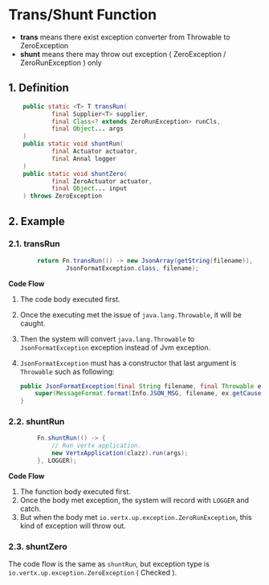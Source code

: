 # Trans/Shunt Function

* **trans** means there exist exception converter from Throwable to ZeroException
* **shunt** means there may throw out exception ( ZeroException / ZeroRunException ) only

## 1. Definition

```java
    public static <T> T transRun(
            final Supplier<T> supplier,
            final Class<? extends ZeroRunException> runCls,
            final Object... args
    )
    public static void shuntRun(
            final Actuator actuator,
            final Annal logger
    )
    public static void shuntZero(
            final ZeroActuator actuator,
            final Object... input
    ) throws ZeroException
```

## 2. Example

### 2.1. transRun

```java
        return Fn.transRun(() -> new JsonArray(getString(filename)),
                JsonFormatException.class, filename);
```

**Code Flow**

1. The code body executed first.
2. Once the executing met the issue of `java.lang.Throwable`, it will be caught.
3. Then the system will convert `java.lang.Throwable` to `JsonFormatException` exception instead of Jvm exception.
4. `JsonFormatException` must has a constructor that last argument is `Throwable` such as following:

   ```java
   public JsonFormatException(final String filename, final Throwable ex) {
       super(MessageFormat.format(Info.JSON_MSG, filename, ex.getCause()));
   }
   ```

### 2.2. shuntRun

```java
        Fn.shuntRun(() -> {
            // Run vertx application.
            new VertxApplication(clazz).run(args);
        }, LOGGER);
```        

**Code Flow**

1. The function body executed first.
2. Once the body met exception, the system will record with `LOGGER` and catch.
3. But when the body met `io.vertx.up.exception.ZeroRunException`, this kind of exception will throw out.

### 2.3. shuntZero

The code flow is the same as `shuntRun`, but exception type is `io.vertx.up.exception.ZeroException` ( Checked ).

